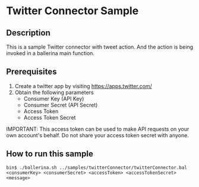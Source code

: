 # Twitter Connector Sample

## Description
This is a sample Twitter connector with tweet action. And the action is being invoked in a ballerina main function.

## Prerequisites

1. Create a twitter app by visiting https://apps.twitter.com/
2. Obtain the following parameters
    * Consumer Key (API Key)
    * Consumer Secret (API Secret)
    * Access Token
    * Access Token Secret

IMPORTANT: This access token can be used to make API requests on your own account's behalf. Do not share your access token secret with anyone.


## How to run this sample

```
bin$ ./ballerina.sh ../samples/twitterConnector/twitterConnector.bal <consumerKey> <consumerSecret> <accessToken> <accessTokenSecret> <message>
```
